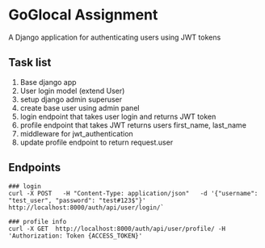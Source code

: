 
# GoGlocal Assignment

A Django application for authenticating users using JWT tokens

## Task list
1. Base django app
2. User login model (extend User)
3. setup django admin superuser
4. create base user using admin panel
5. login endpoint that takes user login and returns JWT token
6. profile endpoint that takes JWT returns users first_name, last_name
7. middleware for jwt_authentication
8. update profile endpoint to return request.user

## Endpoints
    ### login
    curl -X POST   -H "Content-Type: application/json"   -d '{"username": "test_user", "password": "test#123$"}'   http://localhost:8000/auth/api/user/login/`

    ### profile info
    curl -X GET  http://localhost:8000/auth/api/user/profile/ -H 'Authorization: Token {ACCESS_TOKEN}'